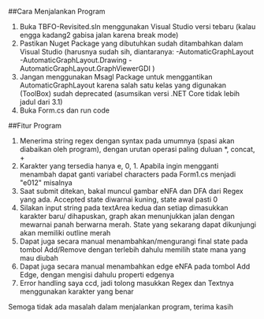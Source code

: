 ##Cara Menjalankan Program
1. Buka TBFO-Revisited.sln menggunakan Visual Studio versi tebaru (kalau engga kadang2 gabisa jalan karena break mode)
2. Pastikan Nuget Package yang dibutuhkan sudah ditambahkan dalam Visual Studio (harusnya sudah sih, diantaranya:
    -AutomaticGraphLayout
    -AutomaticGraphLayout.Drawing
    -AutomaticGraphLayout.GraphViewerGDI
) 
3. Jangan menggunakan Msagl Package untuk menggantikan AutomaticGraphLayout karena salah satu kelas yang digunakan (ToolBox) sudah deprecated 
(asumsikan versi .NET Core tidak lebih jadul dari 3.1)
4. Buka Form.cs dan run code

##Fitur Program
1. Menerima string regex dengan syntax pada umumnya (spasi akan diabaikan oleh program), dengan urutan operasi paling duluan *, concat, +
2. Karakter yang tersedia hanya e, 0, 1. Apabila ingin mengganti menambah dapat ganti variabel characters pada Form1.cs menjadi "e012" misalnya
3. Saat submit ditekan, bakal muncul gambar eNFA dan DFA dari Regex yang ada. Accepted state diwarnai kuning, state awal pasti 0
4. Silakan input string pada textArea kedua dan setiap dimasukkan karakter baru/ dihapuskan, 
graph akan menunjukkan jalan dengan mewarnai panah berwarna merah. State yang sekarang dapat dikunjungi akan memiliki outline merah
5. Dapat juga secara manual menambahkan/mengurangi final state pada tombol Add/Remove dengan terlebih dahulu memilih state mana yang mau diubah
6. Dapat juga secara manual menambahkan edge eNFA pada tombol Add Edge, dengan mengisi dahulu properti edgenya
7. Error handling saya ccd, jadi tolong masukkan Regex dan Textnya menggunakan karakter yang benar

Semoga tidak ada masalah dalam menjalankan program, terima kasih